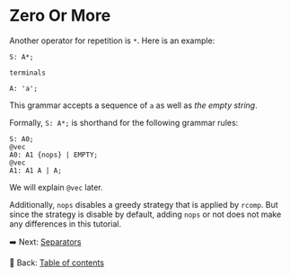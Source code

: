 # Zero Or More

Another operator for repetition is `*`.
Here is an example:

```text
S: A*;

terminals

A: 'a';
```

This grammar accepts a sequence of `a` as well as *the empty string*.

Formally, `S: A*;` is shorthand for the following grammar rules:

```text
S: A0;
@vec
A0: A1 {nops} | EMPTY;
@vec
A1: A1 A | A;
```

We will explain `@vec` later.

Additionally, `nops` disables a greedy strategy that is applied by `rcomp`.
But since the strategy is disable by default, adding `nops` or not does not make any differences in this tutorial.

:arrow_right:  Next: [Separators](./separators.md)

:blue_book: Back: [Table of contents](./../README.md)
